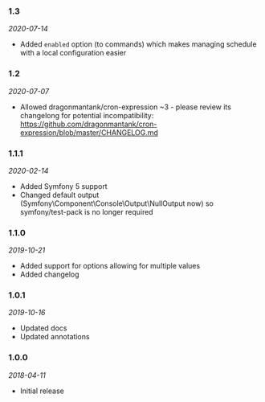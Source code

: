 ### 1.3
_2020-07-14_

  * Added `enabled` option (to commands) which makes managing schedule with a local configuration easier

### 1.2
_2020-07-07_

  * Allowed dragonmantank/cron-expression ~3 - please review its changelong for potential incompatibility: https://github.com/dragonmantank/cron-expression/blob/master/CHANGELOG.md

### 1.1.1
_2020-02-14_

  * Added Symfony 5 support
  * Changed default output (Symfony\Component\Console\Output\NullOutput now) so symfony/test-pack is no longer required

### 1.1.0
_2019-10-21_

  * Added support for options allowing for multiple values
  * Added changelog
  
  ### 1.0.1
  _2019-10-16_

  * Updated docs
  * Updated annotations

### 1.0.0
_2018-04-11_

  * Initial release
